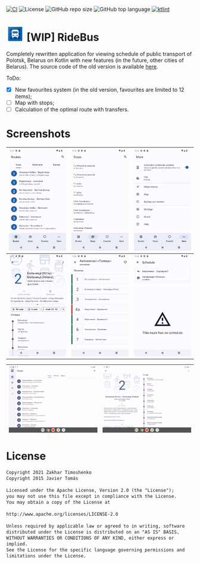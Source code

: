 [![CI](https://github.com/ztimms73/RideBus-Next/actions/workflows/build.yml/badge.svg)](https://github.com/ztimms73/RideBus-Next/actions/workflows/build.yml) ![License](https://img.shields.io/github/license/ztimms73/Ridebus-Next)
![GitHub repo size](https://img.shields.io/github/repo-size/ztimms73/RideBus-Next) ![GitHub top language](https://img.shields.io/github/languages/top/ztimms73/RideBus-Next) [![ktlint](https://img.shields.io/badge/code%20style-%E2%9D%A4-FF4081.svg)](https://ktlint.github.io/)


# ![app icon](./.github/readme-images/app-icon.png) [WIP] RideBus
Completely rewritten application for viewing schedule of public transport of Polotsk, Belarus on Kotlin with new features (in the future, other cities of Belarus). The source code of the old version is available [here](https://github.com/ztimms73/RideBus-legacy).

ToDo:
- [x] New favourites system (in the old version, favourites are limited to 12 items);
- [ ] Map with stops;
- [ ] Calculation of the optimal route with transfers.

# Screenshots
| ![Phone 1](./.github/readme-images/phoneScreenshots/1.png) | ![Phone 2](./.github/readme-images/phoneScreenshots/2.png) | ![Phone 3](./.github/readme-images/phoneScreenshots/3.png) |
|------------------------------------------------------------|------------------------------------------------------------|------------------------------------------------------------|
| ![Phone 4](./.github/readme-images/phoneScreenshots/4.png) | ![Phone 5](./.github/readme-images/phoneScreenshots/5.png) | ![Phone 6](./.github/readme-images/phoneScreenshots/6.png) |

| ![Tablet 1](./.github/readme-images/tabletScreenshots/1.png) | ![Tablet 2](./.github/readme-images/tabletScreenshots/2.png) |
|--------------------------------------------------------------|--------------------------------------------------------------|

# License

    Copyright 2021 Zakhar Timoshenko
    Copyright 2015 Javier Tomás

    Licensed under the Apache License, Version 2.0 (the "License");
    you may not use this file except in compliance with the License.
    You may obtain a copy of the License at

    http://www.apache.org/licenses/LICENSE-2.0

    Unless required by applicable law or agreed to in writing, software
    distributed under the License is distributed on an "AS IS" BASIS,
    WITHOUT WARRANTIES OR CONDITIONS OF ANY KIND, either express or implied.
    See the License for the specific language governing permissions and
    limitations under the License.
